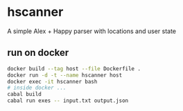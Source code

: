 # hscanner

A simple Alex + Happy parser with locations and user state

## run on docker

```bash
docker build --tag host --file Dockerfile .
docker run -d -t --name hscanner host
docker exec -it hscanner bash
# inside docker ...
cabal build
cabal run exes -- input.txt output.json
```
